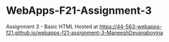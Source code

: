 # WebApps-F21-Assignment-3
Assignment 3 - Basic HTML
Hosted at <https://44-563-webapps-f21.github.io/webapps-f21-assignment-3-ManeeshDevanaboyina>
